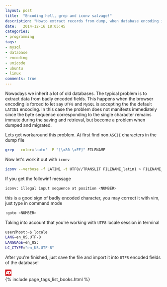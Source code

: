 ```yaml
---
layout: post
title:  "Encoding hell, grep and iconv salvage!"
description: "Howto extract records from dump, when database encoding is different to one set on the connection"
date:   2014-12-16 18:05:45
categories:
- programming
tags:
- mysql
- database
- encoding
- unicode
- ubuntu
- linux
comments: true
---
```


Nowadays we inherit a lot of old databases. 
The typical problem is to extract data from badly encoded fields. 
This happens when the browser encoding is forced to let say `UTF8` 
and `MySQL` is accepting the the default `LATIN1` encoding. In this case
the problem does not manifests immediately since the byte sequence corresponding to 
the single character remains immute during the saving and retrieval, but become a problem 
when dumped and migrated. 

Lets get workaround this problem. At first find non `ASCII` characters in the dump file 

```bash
grep --color='auto' -P "[\x80-\xFF]" FILENAME
```

Now let's work it out with `iconv`

```bash
iconv --verbose -f LATIN1 -t UTF8//TRANSLIT FILENAME_latin1 > FILENAME_utf8
```

If you get the followinf message

```bash
iconv: illegal input sequence at position <NUMBER>
```

this is a good sign of badly encoded character, you may correct it with vim, just type in command mode

```bash
:goto <NUMBER>
```

Taking into account that you're working with `UTF8` locale session in terminal

```bash
user@host:~$ locale 
LANG=en_US.UTF-8
LANGUAGE=en_US:
LC_CTYPE="en_US.UTF-8"
```

After you're finished, just save the file and import it into `UTF8` encoded fields of the database!

<div>
  <img id="ads_logo" alt="ads" src="/public/images/ads.png" style="max-width: 20px;" />
  <div class="image-grid">
    {% include page_tags_list_books.html %}
  </div>
</div>